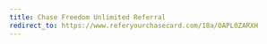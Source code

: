 ```yaml
---
title: Chase Freedom Unlimited Referral
redirect_to: https://www.referyourchasecard.com/18a/OAPL0ZARXH
---
```

